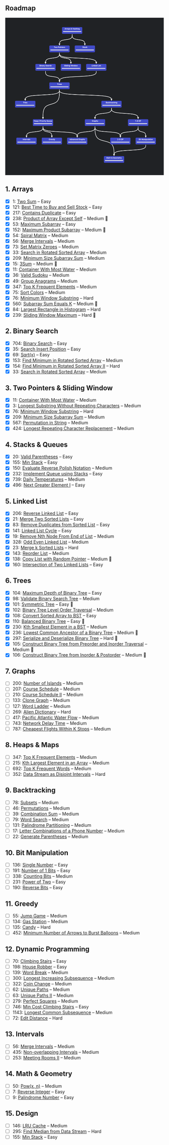 ## Roadmap

<img height="500" src="roadmap.png" alt="Roadmap" />

## 1. Arrays

- [x] 1: [Two Sum](https://leetcode.com/problems/two-sum/) – Easy
- [x] 121: [Best Time to Buy and Sell Stock](https://leetcode.com/problems/best-time-to-buy-and-sell-stock/) – Easy
- [x] 217: [Contains Duplicate](https://leetcode.com/problems/contains-duplicate/) – Easy
- [x] 238: [Product of Array Except Self](https://leetcode.com/problems/product-of-array-except-self/) – Medium 🔴
- [x] 53: [Maximum Subarray](https://leetcode.com/problems/maximum-subarray/) – Easy
- [x] 152: [Maximum Product Subarray](https://leetcode.com/problems/maximum-product-subarray/) – Medium 🔴
- [x] 54: [Spiral Matrix](https://leetcode.com/problems/spiral-matrix/) – Medium
- [x] 56: [Merge Intervals](https://leetcode.com/problems/merge-intervals/) – Medium
- [x] 73: [Set Matrix Zeroes](https://leetcode.com/problems/set-matrix-zeroes/) – Medium
- [x] 33: [Search in Rotated Sorted Array](https://leetcode.com/problems/search-in-rotated-sorted-array/) – Medium
- [x] 209: [Minimum Size Subarray Sum](https://leetcode.com/problems/minimum-size-subarray-sum/) – Medium
- [x] 15: [3Sum](https://leetcode.com/problems/3sum/) – Medium 🔴
- [x] 11: [Container With Most Water](https://leetcode.com/problems/container-with-most-water/) – Medium
- [x] 36: [Valid Sudoku](https://leetcode.com/problems/valid-sudoku/) – Medium
- [x] 49: [Group Anagrams](https://leetcode.com/problems/group-anagrams/) – Medium
- [x] 347: [Top K Frequent Elements](https://leetcode.com/problems/top-k-frequent-elements/) – Medium
- [x] 75: [Sort Colors](https://leetcode.com/problems/sort-colors/) – Medium
- [x] 76: [Minimum Window Substring](https://leetcode.com/problems/minimum-window-substring/) – Hard
- [x] 560: [Subarray Sum Equals K](https://leetcode.com/problems/subarray-sum-equals-k/) – Medium 🔴
- [x] 84: [Largest Rectangle in Histogram](https://leetcode.com/problems/largest-rectangle-in-histogram/) – Hard
- [x] 239: [Sliding Window Maximum](https://leetcode.com/problems/sliding-window-maximum/) – Hard 🔴

## 2. Binary Search

- [x] 704: [Binary Search](https://leetcode.com/problems/binary-search/) – Easy
- [x] 35: [Search Insert Position](https://leetcode.com/problems/search-insert-position/) – Easy
- [x] 69: [Sqrt(x)](https://leetcode.com/problems/sqrtx/) – Easy
- [x] 153: [Find Minimum in Rotated Sorted Array](https://leetcode.com/problems/find-minimum-in-rotated-sorted-array/) – Medium
- [x] 154: [Find Minimum in Rotated Sorted Array II](https://leetcode.com/problems/find-minimum-in-rotated-sorted-array-ii/) – Hard
- [x] 33: [Search in Rotated Sorted Array](https://leetcode.com/problems/search-in-rotated-sorted-array/) – Medium

## 3. Two Pointers & Sliding Window

- [x] 11: [Container With Most Water](https://leetcode.com/problems/container-with-most-water/) – Medium
- [x] 3: [Longest Substring Without Repeating Characters](https://leetcode.com/problems/longest-substring-without-repeating-characters/) – Medium
- [x] 76: [Minimum Window Substring](https://leetcode.com/problems/minimum-window-substring/) – Hard
- [x] 209: [Minimum Size Subarray Sum](https://leetcode.com/problems/minimum-size-subarray-sum/) – Medium
- [x] 567: [Permutation in String](https://leetcode.com/problems/permutation-in-string/) – Medium
- [x] 424: [Longest Repeating Character Replacement](https://leetcode.com/problems/longest-repeating-character-replacement/) – Medium

## 4. Stacks & Queues

- [x] 20: [Valid Parentheses](https://leetcode.com/problems/valid-parentheses/) – Easy
- [x] 155: [Min Stack](https://leetcode.com/problems/min-stack/) – Easy
- [x] 150: [Evaluate Reverse Polish Notation](https://leetcode.com/problems/evaluate-reverse-polish-notation/) – Medium
- [x] 232: [Implement Queue using Stacks](https://leetcode.com/problems/implement-queue-using-stacks/) – Easy
- [x] 739: [Daily Temperatures](https://leetcode.com/problems/daily-temperatures/) – Medium
- [x] 496: [Next Greater Element I](https://leetcode.com/problems/next-greater-element-i/) – Easy

## 5. Linked List

- [x] 206: [Reverse Linked List](https://leetcode.com/problems/reverse-linked-list/) – Easy
- [x] 21: [Merge Two Sorted Lists](https://leetcode.com/problems/merge-two-sorted-lists/) – Easy
- [x] 83: [Remove Duplicates from Sorted List](https://leetcode.com/problems/remove-duplicates-from-sorted-list/) – Easy
- [x] 141: [Linked List Cycle](https://leetcode.com/problems/linked-list-cycle/) – Easy
- [x] 19: [Remove Nth Node From End of List](https://leetcode.com/problems/remove-nth-node-from-end-of-list/) – Medium
- [x] 328: [Odd Even Linked List](https://leetcode.com/problems/odd-even-linked-list/) – Medium
- [x] 23: [Merge k Sorted Lists](https://leetcode.com/problems/merge-k-sorted-lists/) – Hard
- [x] 143: [Reorder List](https://leetcode.com/problems/reorder-list/) – Medium
- [x] 138: [Copy List with Random Pointer](https://leetcode.com/problems/copy-list-with-random-pointer/) – Medium 🔴
- [x] 160: [Intersection of Two Linked Lists](https://leetcode.com/problems/intersection-of-two-linked-lists/) – Easy

## 6. Trees

- [x] 104: [Maximum Depth of Binary Tree](https://leetcode.com/problems/maximum-depth-of-binary-tree/) – Easy
- [x] 98: [Validate Binary Search Tree](https://leetcode.com/problems/validate-binary-search-tree/) – Medium
- [x] 101: [Symmetric Tree](https://leetcode.com/problems/symmetric-tree/) – Easy 🔴
- [x] 102: [Binary Tree Level Order Traversal](https://leetcode.com/problems/binary-tree-level-order-traversal/) – Medium
- [x] 108: [Convert Sorted Array to BST](https://leetcode.com/problems/convert-sorted-array-to-binary-search-tree/) – Easy
- [x] 110: [Balanced Binary Tree](https://leetcode.com/problems/balanced-binary-tree/) – Easy 🔴
- [x] 230: [Kth Smallest Element in a BST](https://leetcode.com/problems/kth-smallest-element-in-a-bst/) – Medium
- [x] 236: [Lowest Common Ancestor of a Binary Tree](https://leetcode.com/problems/lowest-common-ancestor-of-a-binary-tree/) – Medium 🔴
- [x] 297: [Serialize and Deserialize Binary Tree](https://leetcode.com/problems/serialize-and-deserialize-binary-tree/) – Hard 🔴
- [x] 105: [Construct Binary Tree from Preorder and Inorder Traversal](https://leetcode.com/problems/construct-binary-tree-from-preorder-and-inorder-traversal/) – Medium 🔴
- [x] 106: [Construct Binary Tree from Inorder & Postorder](https://leetcode.com/problems/construct-binary-tree-from-inorder-and-postorder-traversal/) – Medium 🔴

## 7. Graphs

- [ ] 200: [Number of Islands](https://leetcode.com/problems/number-of-islands/) – Medium
- [ ] 207: [Course Schedule](https://leetcode.com/problems/course-schedule/) – Medium
- [ ] 210: [Course Schedule II](https://leetcode.com/problems/course-schedule-ii/) – Medium
- [ ] 133: [Clone Graph](https://leetcode.com/problems/clone-graph/) – Medium
- [ ] 127: [Word Ladder](https://leetcode.com/problems/word-ladder/) – Medium
- [ ] 269: [Alien Dictionary](https://leetcode.com/problems/alien-dictionary/) – Hard
- [ ] 417: [Pacific Atlantic Water Flow](https://leetcode.com/problems/pacific-atlantic-water-flow/) – Medium
- [ ] 743: [Network Delay Time](https://leetcode.com/problems/network-delay-time/) – Medium
- [ ] 787: [Cheapest Flights Within K Stops](https://leetcode.com/problems/cheapest-flights-within-k-stops/) – Medium

## 8. Heaps & Maps

- [ ] 347: [Top K Frequent Elements](https://leetcode.com/problems/top-k-frequent-elements/) – Medium
- [ ] 215: [Kth Largest Element in an Array](https://leetcode.com/problems/kth-largest-element-in-an-array/) – Medium
- [ ] 692: [Top K Frequent Words](https://leetcode.com/problems/top-k-frequent-words/) – Medium
- [ ] 352: [Data Stream as Disjoint Intervals](https://leetcode.com/problems/data-stream-as-disjoint-intervals/) – Hard

## 9. Backtracking

- [ ] 78: [Subsets](https://leetcode.com/problems/subsets/) – Medium
- [ ] 46: [Permutations](https://leetcode.com/problems/permutations/) – Medium
- [ ] 39: [Combination Sum](https://leetcode.com/problems/combination-sum/) – Medium
- [ ] 79: [Word Search](https://leetcode.com/problems/word-search/) – Medium
- [ ] 131: [Palindrome Partitioning](https://leetcode.com/problems/palindrome-partitioning/) – Medium
- [ ] 17: [Letter Combinations of a Phone Number](https://leetcode.com/problems/letter-combinations-of-a-phone-number/) – Medium
- [ ] 22: [Generate Parentheses](https://leetcode.com/problems/generate-parentheses/) – Medium

## 10. Bit Manipulation

- [ ] 136: [Single Number](https://leetcode.com/problems/single-number/) – Easy
- [ ] 191: [Number of 1 Bits](https://leetcode.com/problems/number-of-1-bits/) – Easy
- [ ] 338: [Counting Bits](https://leetcode.com/problems/counting-bits/) – Medium
- [ ] 231: [Power of Two](https://leetcode.com/problems/power-of-two/) – Easy
- [ ] 190: [Reverse Bits](https://leetcode.com/problems/reverse-bits/) – Easy

## 11. Greedy

- [ ] 55: [Jump Game](https://leetcode.com/problems/jump-game/) – Medium
- [ ] 134: [Gas Station](https://leetcode.com/problems/gas-station/) – Medium
- [ ] 135: [Candy](https://leetcode.com/problems/candy/) – Hard
- [ ] 452: [Minimum Number of Arrows to Burst Balloons](https://leetcode.com/problems/minimum-number-of-arrows-to-burst-balloons/) – Medium

## 12. Dynamic Programming

- [ ] 70: [Climbing Stairs](https://leetcode.com/problems/climbing-stairs/) – Easy
- [ ] 198: [House Robber](https://leetcode.com/problems/house-robber/) – Easy
- [ ] 139: [Word Break](https://leetcode.com/problems/word-break/) – Medium
- [ ] 300: [Longest Increasing Subsequence](https://leetcode.com/problems/longest-increasing-subsequence/) – Medium
- [ ] 322: [Coin Change](https://leetcode.com/problems/coin-change/) – Medium
- [ ] 62: [Unique Paths](https://leetcode.com/problems/unique-paths/) – Medium
- [ ] 63: [Unique Paths II](https://leetcode.com/problems/unique-paths-ii/) – Medium
- [ ] 279: [Perfect Squares](https://leetcode.com/problems/perfect-squares/) – Medium
- [ ] 746: [Min Cost Climbing Stairs](https://leetcode.com/problems/min-cost-climbing-stairs/) – Easy
- [ ] 1143: [Longest Common Subsequence](https://leetcode.com/problems/longest-common-subsequence/) – Medium
- [ ] 72: [Edit Distance](https://leetcode.com/problems/edit-distance/) – Hard

## 13. Intervals

- [ ] 56: [Merge Intervals](https://leetcode.com/problems/merge-intervals/) – Medium
- [ ] 435: [Non-overlapping Intervals](https://leetcode.com/problems/non-overlapping-intervals/) – Medium
- [ ] 253: [Meeting Rooms II](https://leetcode.com/problems/meeting-rooms-ii/) – Medium

## 14. Math & Geometry

- [ ] 50: [Pow(x, n)](https://leetcode.com/problems/powx-n/) – Medium
- [ ] 7: [Reverse Integer](https://leetcode.com/problems/reverse-integer/) – Easy
- [ ] 9: [Palindrome Number](https://leetcode.com/problems/palindrome-number/) – Easy

## 15. Design

- [ ] 146: [LRU Cache](https://leetcode.com/problems/lru-cache/) – Medium
- [ ] 295: [Find Median from Data Stream](https://leetcode.com/problems/find-median-from-data-stream/) – Hard
- [ ] 155: [Min Stack](https://leetcode.com/problems/min-stack/) – Easy
